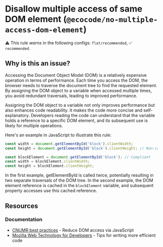 # Disallow multiple access of same DOM element (`@ecocode/no-multiple-access-dom-element`)

⚠️ This rule _warns_ in the following configs: `flat/recommended`, ✅ `recommended`.

<!-- end auto-generated rule header -->

## Why is this an issue?

Accessing the Document Object Model (DOM) is a relatively expensive operation in terms of performance.
Each time you access the DOM, the browser needs to traverse the document tree to find the requested element.
By assigning the DOM object to a variable when accessed multiple times, you avoid redundant traversals, leading to
improved performance.

Assigning the DOM object to a variable not only improves performance but also enhances code readability.
It makes the code more concise and self-explanatory.
Developers reading the code can understand that the variable holds a reference to a specific DOM element, and its
subsequent use is likely for multiple operations.

Here's an example in JavaScript to illustrate this rule:

```js
const width = document.getElementById('block').clientWidth;
const height = document.getElementById('block').clientHeight; // Non-compliant
```

```js
const blockElement = document.getElementById('block'); // Compliant
const width = blockElement.clientWidth;
const height = blockElement.clientHeight;
```

In the first example, getElementById is called twice, potentially resulting in two separate traversals of the DOM tree.
In the second example, the DOM element reference is cached in the `blockElement` variable, and subsequent property
accesses use this cached reference.

## Resources

### Documentation

- [CNUMR best practices](https://github.com/cnumr/best-practices/blob/main/chapters/BP_054_en.md) - Reduce DOM access
  via JavaScript
- [Mozilla Web Technology for Developers](https://developer.mozilla.org/en-US/docs/Learn/Performance/JavaScript#tips_for_writing_more_efficient_code) -
  Tips for writing more efficient code
